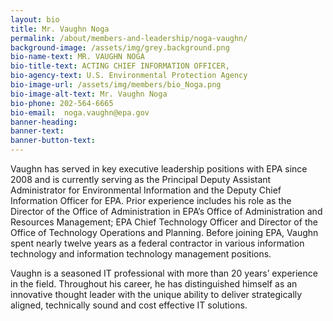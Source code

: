 ```yaml
---
layout: bio
title: Mr. Vaughn Noga
permalink: /about/members-and-leadership/noga-vaughn/
background-image: /assets/img/grey.background.png
bio-name-text: MR. VAUGHN NOGA
bio-title-text: ACTING CHIEF INFORMATION OFFICER,
bio-agency-text: U.S. Environmental Protection Agency
bio-image-url: /assets/img/members/bio_Noga.png
bio-image-alt-text: Mr. Vaughn Noga
bio-phone: 202-564-6665
bio-email:  noga.vaughn@epa.gov
banner-heading:
banner-text:
banner-button-text:
---
```

Vaughn has served in key executive leadership positions with EPA since 2008 and is
currently serving as the Principal Deputy Assistant Administrator for Environmental
Information and the Deputy Chief Information Officer for EPA. Prior experience includes
his role as the Director of the Office of Administration in EPA’s Office of Administration
and Resources Management; EPA Chief Technology Officer and Director of the Office of
Technology Operations and Planning. Before joining EPA, Vaughn spent nearly twelve
years as a federal contractor in various information technology and information
technology management positions.

Vaughn is a seasoned IT professional with more than 20 years’ experience in the field.
Throughout his career, he has distinguished himself as an innovative thought leader
with the unique ability to deliver strategically aligned, technically sound and cost
effective IT solutions.
